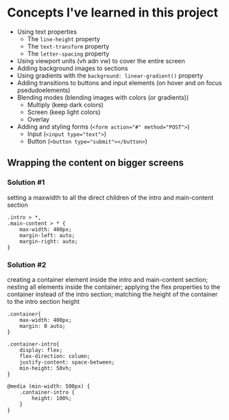 # Concepts I've learned in this project

- Using text properties
    - The `line-height` property
    - The `text-transform` property
    - The `letter-spacing` property
- Using viewport units (vh adn vw) to cover the entire screen
- Adding background images to sections
- Using gradients with the `background: linear-gradient()` property
- Adding transitions to buttons and input elements (on hover and on focus psedudoelements)
- Blending modes (blending images with colors (or gradients))
    - Multiply (keep dark colors)
    - Screen (keep light colors)
    - Overlay
- Adding and styling forms (`<form action="#" method="POST">`)
    - Input (`<input type="text">`)
    - Button (`<button type="submit"></button>`)


## Wrapping the content on bigger screens

### Solution #1
setting a maxwidth to all the direct children of the intro and main-content section 

```
.intro > *,
.main-content > * {
    max-width: 400px;
    margin-left: auto;
    margin-right: auto;
}
```

### Solution #2
creating a container element inside the intro and main-content section; nesting all elements inside the container; applying the flex properties to the container instead of the intro section; matching the height of the container to the intro section height

```
.container{
    max-width: 400px;
    margin: 0 auto;
}

.container-intro{
    display: flex;
    flex-direction: column;
    justify-content: space-between;
    min-height: 50vh;
}

@media (min-width: 500px) {
    .container-intro {
        height: 100%;
    }
}
```
